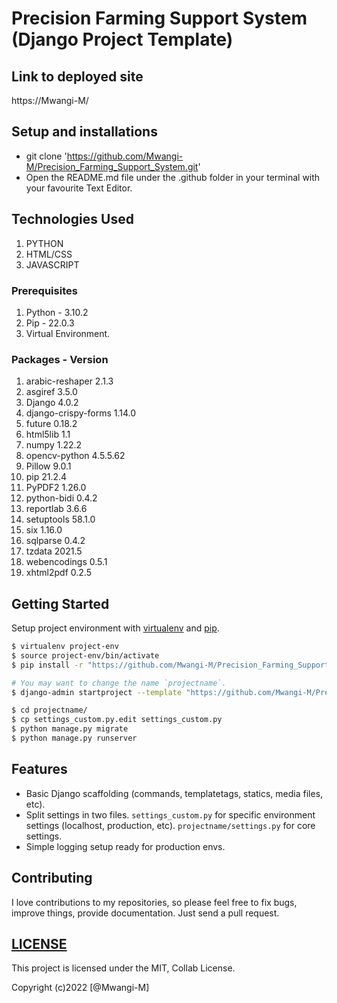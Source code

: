 # Precision Farming Support System (Django Project Template)

## Link to deployed site
https://Mwangi-M/

## Setup and installations
* git clone 'https://github.com/Mwangi-M/Precision_Farming_Support_System.git'
* Open the README.md file under the .github folder in your terminal with your favourite Text Editor.



## Technologies Used
1. PYTHON
2. HTML/CSS
3. JAVASCRIPT


### Prerequisites
1. Python              - 3.10.2
2. Pip                 - 22.0.3
3. Virtual Environment.


### Packages         -  Version 
1. arabic-reshaper      2.1.3
2. asgiref              3.5.0
3. Django               4.0.2
4. django-crispy-forms  1.14.0
5. future               0.18.2
6. html5lib             1.1
7. numpy                1.22.2
8. opencv-python        4.5.5.62
9. Pillow               9.0.1
10. pip                 21.2.4
11. PyPDF2              1.26.0
12. python-bidi         0.4.2
13. reportlab           3.6.6
14. setuptools          58.1.0
15. six                 1.16.0
16. sqlparse            0.4.2
17. tzdata              2021.5
18. webencodings        0.5.1
19. xhtml2pdf           0.2.5



## Getting Started

Setup project environment with [virtualenv](https://virtualenv.pypa.io) and [pip](https://pip.pypa.io).

```bash
$ virtualenv project-env
$ source project-env/bin/activate
$ pip install -r "https://github.com/Mwangi-M/Precision_Farming_Support_System/blob/master/Requirements.txt"

# You may want to change the name `projectname`.
$ django-admin startproject --template "https://github.com/Mwangi-M/Precision_Farming_Support_System/archive/refs/heads/master.zip" projectname

$ cd projectname/
$ cp settings_custom.py.edit settings_custom.py
$ python manage.py migrate
$ python manage.py runserver
```



## Features

* Basic Django scaffolding (commands, templatetags, statics, media files, etc).
* Split settings in two files. `settings_custom.py` for specific environment settings (localhost, production, etc). `projectname/settings.py` for core settings.
* Simple logging setup ready for production envs.



## Contributing

I love contributions to my repositories, so please feel free to fix bugs, improve things, provide documentation. Just send a pull request.



## [LICENSE](LICENSE)
This project is licensed under the MIT, Collab License.

Copyright (c)2022 [@Mwangi-M]
